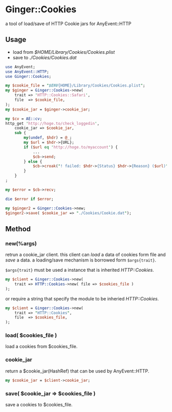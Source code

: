 # Ginger::Cookies

a tool of load/save of HTTP Cookie jars for AnyEvent::HTTP

## Usage

* load from *$HOME/Library/Cookies/Cookies.plist*
* save to *./Cookies/Cookies.dat*

```perl
use AnyEvent;
use AnyEvent::HTTP;
use Ginger::Cookies;

my $cookie_file = "$ENV{HOME}/Library/Cookies/Cookies.plist";
my $ginger = Ginger::Cookies->new(
    trait => 'HTTP::Cookies::Safari',
    file  => $cookie_file,
);
my $cookie_jar = $ginger->cookie_jar;

my $cv = AE::cv;
http_get 'http://hoge.to/check_loggedin',
    cookie_jar => $cookie_jar,
    sub {
        my(undef, $hdr) = @_;
        my $url = $hdr->{URL};
        if ($url eq 'http://hoge.to/myaccount') {
            ...
            $cb->send;
        } else {
            $cb->croak("! failed: $hdr->{Status} $hdr->{Reason} ($url)");
        }
    }
;

my $error = $cb->recv;

die $error if $error;

my $ginger2 = Ginger::Cookies->new;
$ginger2->save( $cookie_jar => "./Cookies/Cookie.dat");
```

## Method

### new(%args)


retrun a cookie_jar client.
this client can *load* a data of cookies form file and *save* a data.
a loading/save mechanism is borrowed form `$args{trait}`.

`$args{trait}` must be used a instance that is inherited *HTTP::Cookies*.

```perl
my $client = Ginger::Cookies->new(
    trait => HTTP::Cookies->new( file => $cookies_file )
);
```

or require a string that specify the module to be inheried *HTTP::Cookies*.

```perl
my $client = Ginger::Cookies->new(
    trait => "HTTP::Cookies",
    file  => $cookies_file,
);
```

### load( $cookies_file )

load a cookies from $cookies_file.

### cookie_jar

return a $cookie_jar(HashRef) that can be used by AnyEvent::HTTP.

```perl
my $cookie_jar = $client->cookie_jar;
```

### save( $cookie_jar => $cookies_file )

save a cookies to $cookies_file.


